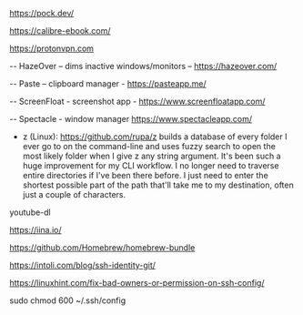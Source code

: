 https://pock.dev/

https://calibre-ebook.com/

https://protonvpn.com

-- HazeOver – dims inactive windows/monitors – https://hazeover.com/

-- Paste – clipboard manager - https://pasteapp.me/

-- ScreenFloat - screenshot app - https://www.screenfloatapp.com/

-- Spectacle - window manager https://www.spectacleapp.com/

- z (Linux): https://github.com/rupa/z builds a database of every folder I ever go to on the command-line and uses fuzzy search to open the most likely folder when I give z any string argument. It's been such a huge improvement for my CLI workflow. I no longer need to traverse entire directories if I've been there before. I just need to enter the shortest possible part of the path that'll take me to my destination, often just a couple of characters.

youtube-dl

https://iina.io/

https://github.com/Homebrew/homebrew-bundle

https://intoli.com/blog/ssh-identity-git/

https://linuxhint.com/fix-bad-owners-or-permission-on-ssh-config/

sudo chmod 600 ~/.ssh/config
